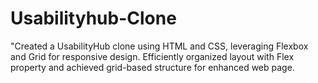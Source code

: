 # Usabilityhub-Clone
"Created a UsabilityHub clone using HTML and CSS, leveraging Flexbox and Grid for responsive design. Efficiently organized layout with Flex property and achieved grid-based structure for enhanced web page.
